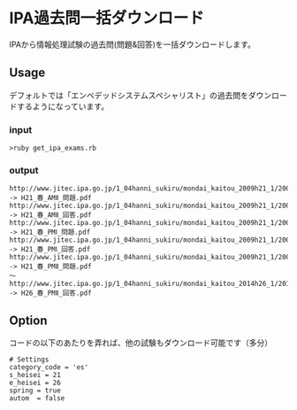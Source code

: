 IPA過去問一括ダウンロード
==========

IPAから情報処理試験の過去問(問題&回答)を一括ダウンロードします。

## Usage
デフォルトでは「エンベデッドシステムスペシャリスト」の過去問をダウンロードするようになっています。

### input

    >ruby get_ipa_exams.rb

### output

    http://www.jitec.ipa.go.jp/1_04hanni_sukiru/mondai_kaitou_2009h21_1/2009h21h_es_am2_qs.pdf -> H21_春_AMⅡ_問題.pdf
    http://www.jitec.ipa.go.jp/1_04hanni_sukiru/mondai_kaitou_2009h21_1/2009h21h_es_am2_ans.pdf -> H21_春_AMⅡ_回答.pdf
    http://www.jitec.ipa.go.jp/1_04hanni_sukiru/mondai_kaitou_2009h21_1/2009h21h_es_pm1_qs.pdf -> H21_春_PMⅠ_問題.pdf
    http://www.jitec.ipa.go.jp/1_04hanni_sukiru/mondai_kaitou_2009h21_1/2009h21h_es_pm1_ans.pdf -> H21_春_PMⅠ_回答.pdf
    http://www.jitec.ipa.go.jp/1_04hanni_sukiru/mondai_kaitou_2009h21_1/2009h21h_es_pm2_qs.pdf -> H21_春_PMⅡ_問題.pdf
    ～
    http://www.jitec.ipa.go.jp/1_04hanni_sukiru/mondai_kaitou_2014h26_1/2014h26h_es_pm2_ans.pdf -> H26_春_PMⅡ_回答.pdf

## Option

コードの以下のあたりを弄れば、他の試験もダウンロード可能です（多分）

    # Settings
    category_code = 'es'
    s_heisei = 21
    e_heisei = 26
    spring = true
    autom  = false

